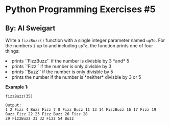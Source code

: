 # Python Programming Exercises #5
## By: Al Sweigart

Write a `fizzBuzz()` function with a single integer parameter named `upTo`. For the numbers `1` up to and including `upTo`, 
the function prints one of four things:

<li>prints `'FizzBuzz'` if the number is divisble by 3 *and* 5</li>
<li>prints `'Fizz'` if the number is only divisble by 3</li>
<li>prints `'Buzz'` if the number is only divisble by 5</li>
<li>prints the number if the number is *neither* divisble by 3 or 5</li>


**Example 1:**
```
fizzBuzz(35)

Output:
1 2 Fizz 4 Buzz Fizz 7 8 Fizz Buzz 11 13 14 FizzBuzz 16 17 Fizz 19 Buzz Fizz 22 23 Fizz Buzz 26 Fizz 28
29 FizzBuzz 31 32 Fizz 54 Buzz
```


